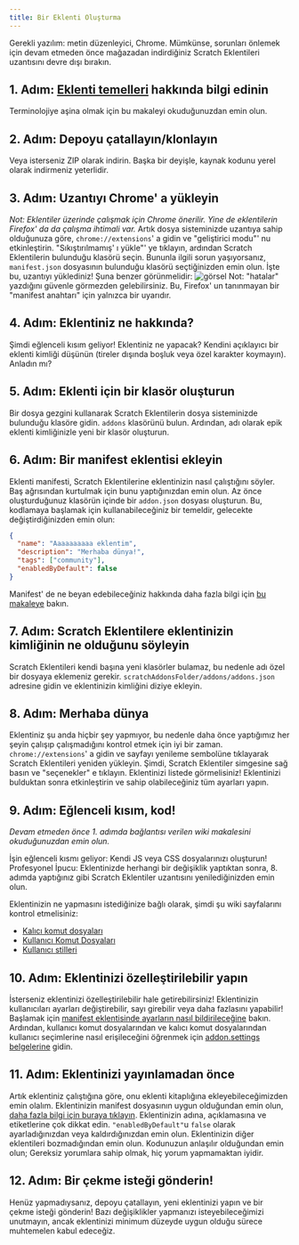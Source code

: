 ```yaml
---
title: Bir Eklenti Oluşturma
---
```

Gerekli yazılım: metin düzenleyici, Chrome.
Mümkünse, sorunları önlemek için devam etmeden önce mağazadan indirdiğiniz Scratch Eklentileri uzantısını devre dışı bırakın.

## 1. Adım: [Eklenti temelleri](addon-basics) hakkında bilgi edinin
Terminolojiye aşina olmak için bu makaleyi okuduğunuzdan emin olun.

## 2. Adım: Depoyu çatallayın/klonlayın
Veya isterseniz ZIP olarak indirin. Başka bir deyişle, kaynak kodunu yerel olarak indirmeniz yeterlidir.

## 3. Adım: Uzantıyı Chrome' a yükleyin
*Not: Eklentiler üzerinde çalışmak için Chrome önerilir. Yine de eklentilerin Firefox' da da çalışma ihtimali var.*
Artık dosya sisteminizde uzantıya sahip olduğunuza göre, `chrome://extensions`' a gidin ve "geliştirici modu"' nu etkinleştirin.
"Sıkıştırılmamış' ı yükle"' ye tıklayın, ardından Scratch Eklentilerin bulunduğu klasörü seçin. Bununla ilgili sorun yaşıyorsanız, `manifest.json` dosyasının bulunduğu klasörü seçtiğinizden emin olun.
İşte bu, uzantıyı yüklediniz! Şuna benzer görünmelidir:
![görsel](https://user-images.githubusercontent.com/17484114/91502527-accfd580-e89e-11ea-9e16-7daa2b808379.png)
Not: "hatalar" yazdığını güvenle görmezden gelebilirsiniz. Bu, Firefox' un tanınmayan bir "manifest anahtarı" için yalnızca bir uyarıdır.

## 4. Adım: Eklentiniz ne hakkında?
Şimdi eğlenceli kısım geliyor!
Eklentiniz ne yapacak? Kendini açıklayıcı bir eklenti kimliği düşünün (tireler dışında boşluk veya özel karakter koymayın).
Anladın mı?

## 5. Adım: Eklenti için bir klasör oluşturun
Bir dosya gezgini kullanarak Scratch Eklentilerin dosya sisteminizde bulunduğu klasöre gidin. `addons` klasörünü bulun.
Ardından, adı olarak epik eklenti kimliğinizle yeni bir klasör oluşturun.

## 6. Adım: Bir manifest eklentisi ekleyin
Eklenti manifesti, Scratch Eklentilerine eklentinizin nasıl çalıştığını söyler. Baş ağrısından kurtulmak için bunu yaptığınızdan emin olun.
Az önce oluşturduğunuz klasörün içinde bir `addon.json` dosyası oluşturun.
Bu, kodlamaya başlamak için kullanabileceğiniz bir temeldir, gelecekte değiştirdiğinizden emin olun:
```json
{
  "name": "Aaaaaaaaaa eklentim",
  "description": "Merhaba dünya!",
  "tags": ["community"],
  "enabledByDefault": false
}
```
Manifest' de ne beyan edebileceğiniz hakkında daha fazla bilgi için [bu makaleye](/docs/developing/the-addon-manifest-(addon.json)) bakın.


## 7. Adım: Scratch Eklentilere eklentinizin kimliğinin ne olduğunu söyleyin
Scratch Eklentileri kendi başına yeni klasörler bulamaz, bu nedenle adı özel bir dosyaya eklemeniz gerekir.
`scratchAddonsFolder/addons/addons.json` adresine gidin ve eklentinizin kimliğini diziye ekleyin.

## 8. Adım: Merhaba dünya
Eklentiniz şu anda hiçbir şey yapmıyor, bu nedenle daha önce yaptığımız her şeyin çalışıp çalışmadığını kontrol etmek için iyi bir zaman.
` chrome://extensions`' a gidin ve sayfayı yenileme sembolüne tıklayarak Scratch Eklentileri yeniden yükleyin.
Şimdi, Scratch Eklentiler simgesine sağ basın ve "seçenekler" e tıklayın.
Eklentinizi listede görmelisiniz! Eklentinizi bulduktan sonra etkinleştirin ve sahip olabileceğiniz tüm ayarları yapın.

## 9. Adım: Eğlenceli kısım, kod!
*Devam etmeden önce 1. adımda bağlantısı verilen wiki makalesini okuduğunuzdan emin olun.*

İşin eğlenceli kısmı geliyor: Kendi JS veya CSS dosyalarınızı oluşturun! Profesyonel İpucu: Eklentinizde herhangi bir değişiklik yaptıktan sonra, 8. adımda yaptığınız gibi Scratch Eklentiler uzantısını yenilediğinizden emin olun.

Eklentinizin ne yapmasını istediğinize bağlı olarak, şimdi şu wiki sayfalarını kontrol etmelisiniz:
- [Kalıcı komut dosyaları](/docs/develop/addon-types/persistent-scripts)
- [Kullanıcı Komut Dosyaları](/docs/develop/addon-types/userscripts)
- [Kullanıcı stilleri](/docs/develop/addon-types/userstyles)

## 10. Adım: Eklentinizi özelleştirilebilir yapın
İsterseniz eklentinizi özelleştirilebilir hale getirebilirsiniz!
Eklentinizin kullanıcıları ayarları değiştirebilir, sayı girebilir veya daha fazlasını yapabilir!
Başlamak için [manifest eklentisinde ayarların nasıl bildirileceğine](/docs/reference/addon-manifest/#settings-object) bakın.
Ardından, kullanıcı komut dosyalarından ve kalıcı komut dosyalarından kullanıcı seçimlerine nasıl erişileceğini öğrenmek için [addon.settings belgelerine](/docs/reference/addon-api/addon.settings) gidin.

## 11. Adım: Eklentinizi yayınlamadan önce
Artık eklentiniz çalıştığına göre, onu eklenti kitaplığına ekleyebileceğimizden emin olalım.
Eklentinizin manifest dosyasının uygun olduğundan emin olun, [daha fazla bilgi için buraya tıklayın](/docs/reference/addon-manifest). Eklentinizin adına, açıklamasına ve etiketlerine çok dikkat edin. `"enabledByDefault"`u `false` olarak ayarladığınızdan veya kaldırdığınızdan emin olun.
Eklentinizin diğer eklentileri bozmadığından emin olun.
Kodunuzun anlaşılır olduğundan emin olun; Gereksiz yorumlara sahip olmak, hiç yorum yapmamaktan iyidir.

## 12. Adım: Bir çekme isteği gönderin!
Henüz yapmadıysanız, depoyu çatallayın, yeni eklentinizi yapın ve bir çekme isteği gönderin!
Bazı değişiklikler yapmanızı isteyebileceğimizi unutmayın, ancak eklentinizi minimum düzeyde uygun olduğu sürece muhtemelen kabul edeceğiz.
